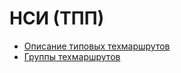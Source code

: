 # НСИ (ТПП)

* [Описание типовых техмаршрутов](opisanie-tekhmarshrutov.md)
* [Группы техмаршрутов](gruppy-tekhprocessov.md)
